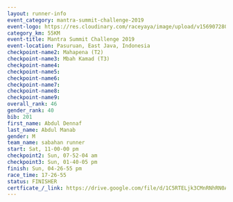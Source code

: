```yaml
---
layout: runner-info 
event_category: mantra-summit-challenge-2019 
event-logo: https://res.cloudinary.com/raceyaya/image/upload/v1569072809/logo/mantra-image_segrbx.jpg
category_km: 55KM 
event-title: Mantra Summit Challenge 2019 
event-location: Pasuruan, East Java, Indonesia 
checkpoint-name2: Mahapena (T2) 
checkpoint-name3: Mbah Kamad (T3) 
checkpoint-name4: 
checkpoint-name5: 
checkpoint-name6: 
checkpoint-name7: 
checkpoint-name8: 
checkpoint-name9: 
overall_rank: 46
gender_rank: 40
bib: 201
first_name: Abdul Dennaf
last_name: Abdul Manab
gender: M
team_name: sabahan runner
start: Sat, 11-00-00 pm
checkpoint2: Sun, 07-52-04 am
checkpoint3: Sun, 01-40-05 pm
finish: Sun, 04-26-55 pm
race_time: 17-26-55
status: FINISHER
certficate_/_link: https://drive.google.com/file/d/1C5RTELjk3CMnRNhRN0A4DfEc8ZY_RuoM/view?usp=sharing
---
```

